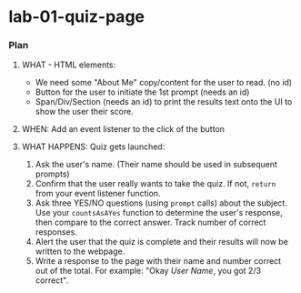# lab-01-quiz-page

### Plan

1) WHAT - HTML elements:
    - We need some "About Me" copy/content for the user to read. (no id)
    - Button for the user to initiate the 1st prompt (needs an id)
    - Span/Div/Section (needs an id) to print the results text onto the UI to show the user their score.

1) WHEN: Add an event listener to the click of the button

1) WHAT HAPPENS: Quiz gets launched:
    1) Ask the user's name. (Their name should be used in subsequent prompts)
    1) Confirm that the user really wants to take the quiz. If not, `return` from your event listener function.
    1) Ask three YES/NO questions (using `prompt` calls) about the subject. Use your `countsAsAYes` function to determine the user's response, then compare to the correct answer. Track number of correct responses.
    1) Alert the user that the quiz is complete and their results will now be written to the webpage.
    1) Write a response to the page with their name and number correct out of the total. For example: "Okay _User Name_, you got 2/3 correct".